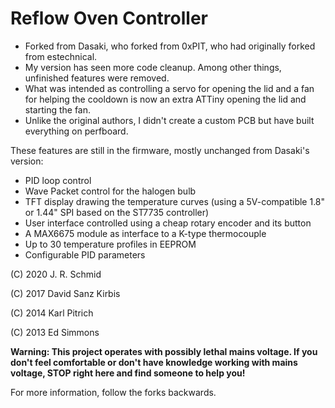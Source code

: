 Reflow Oven Controller
=====================

* Forked from Dasaki, who forked from 0xPIT, who had originally forked from estechnical.
* My version has seen more code cleanup. Among other things, unfinished features were removed.
* What was intended as controlling a servo for opening the lid and a fan for helping the cooldown is now an extra ATTiny opening the lid and starting the fan.
* Unlike the original authors, I didn't create a custom PCB but have built everything on perfboard.

These features are still in the firmware, mostly unchanged from Dasaki's version:

* PID loop control
* Wave Packet control for the halogen bulb
* TFT display drawing the temperature curves (using a 5V-compatible 1.8" or 1.44" SPI based on the ST7735 controller)
* User interface controlled using a cheap rotary encoder and its button
* A MAX6675 module as interface to a K-type thermocouple
* Up to 30 temperature profiles in EEPROM
* Configurable PID parameters

(C) 2020 J. R. Schmid

(C) 2017 David Sanz Kirbis

(C) 2014 Karl Pitrich

(C) 2013 Ed Simmons

**Warning: This project operates with possibly lethal mains voltage. If you don't feel comfortable or don't have knowledge working with mains voltage, STOP right here and find someone to help you!**

For more information, follow the forks backwards.

